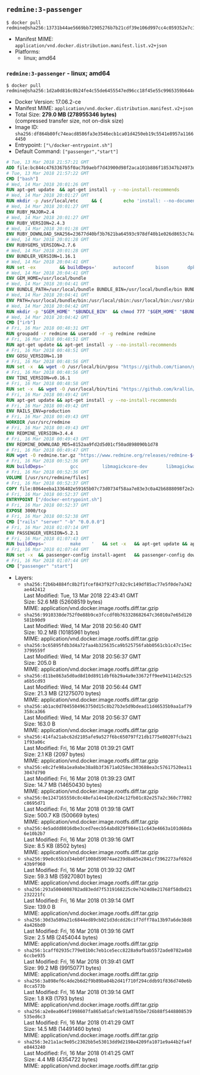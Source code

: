 ## `redmine:3-passenger`

```console
$ docker pull redmine@sha256:13731b44ae5669bb72905276b7b21cdf39e106d997cc4c059352e7c1d5064396
```

-	Manifest MIME: `application/vnd.docker.distribution.manifest.list.v2+json`
-	Platforms:
	-	linux; amd64

### `redmine:3-passenger` - linux; amd64

```console
$ docker pull redmine@sha256:1d2a0d816c0b24fe4c55de6455547ed96cc18f45e55c9965359b644c44005b76
```

-	Docker Version: 17.06.2-ce
-	Manifest MIME: `application/vnd.docker.distribution.manifest.v2+json`
-	Total Size: **279.0 MB (278955346 bytes)**  
	(compressed transfer size, not on-disk size)
-	Image ID: `sha256:df864b80fc74eacd8586fa3e3546ecb1ca01d4250eb19c5541e8957a11664450`
-	Entrypoint: `["\/docker-entrypoint.sh"]`
-	Default Command: `["passenger","start"]`

```dockerfile
# Tue, 13 Mar 2018 21:57:21 GMT
ADD file:bc844c4763367b5f0ac7b9aebf7d43900d98f2aca101b886f185347b24973dbe in / 
# Tue, 13 Mar 2018 21:57:22 GMT
CMD ["bash"]
# Wed, 14 Mar 2018 20:01:26 GMT
RUN apt-get update 	&& apt-get install -y --no-install-recommends 		bzip2 		ca-certificates 		libffi-dev 		libgdbm3 		libssl-dev 		libyaml-dev 		procps 		zlib1g-dev 	&& rm -rf /var/lib/apt/lists/*
# Wed, 14 Mar 2018 20:01:27 GMT
RUN mkdir -p /usr/local/etc 	&& { 		echo 'install: --no-document'; 		echo 'update: --no-document'; 	} >> /usr/local/etc/gemrc
# Wed, 14 Mar 2018 20:01:27 GMT
ENV RUBY_MAJOR=2.4
# Wed, 14 Mar 2018 20:01:27 GMT
ENV RUBY_VERSION=2.4.3
# Wed, 14 Mar 2018 20:01:28 GMT
ENV RUBY_DOWNLOAD_SHA256=23677d40bf3b7621ba64593c978df40b1e026d8653c74a0599f0ead78ed92b51
# Wed, 14 Mar 2018 20:01:28 GMT
ENV RUBYGEMS_VERSION=2.7.6
# Wed, 14 Mar 2018 20:01:28 GMT
ENV BUNDLER_VERSION=1.16.1
# Wed, 14 Mar 2018 20:04:41 GMT
RUN set -ex 		&& buildDeps=' 		autoconf 		bison 		dpkg-dev 		gcc 		libbz2-dev 		libgdbm-dev 		libglib2.0-dev 		libncurses-dev 		libreadline-dev 		libxml2-dev 		libxslt-dev 		make 		ruby 		wget 		xz-utils 	' 	&& apt-get update 	&& apt-get install -y --no-install-recommends $buildDeps 	&& rm -rf /var/lib/apt/lists/* 		&& wget -O ruby.tar.xz "https://cache.ruby-lang.org/pub/ruby/${RUBY_MAJOR%-rc}/ruby-$RUBY_VERSION.tar.xz" 	&& echo "$RUBY_DOWNLOAD_SHA256 *ruby.tar.xz" | sha256sum -c - 		&& mkdir -p /usr/src/ruby 	&& tar -xJf ruby.tar.xz -C /usr/src/ruby --strip-components=1 	&& rm ruby.tar.xz 		&& cd /usr/src/ruby 		&& { 		echo '#define ENABLE_PATH_CHECK 0'; 		echo; 		cat file.c; 	} > file.c.new 	&& mv file.c.new file.c 		&& autoconf 	&& gnuArch="$(dpkg-architecture --query DEB_BUILD_GNU_TYPE)" 	&& ./configure 		--build="$gnuArch" 		--disable-install-doc 		--enable-shared 	&& make -j "$(nproc)" 	&& make install 		&& dpkg-query --show --showformat '${package}\n' 		| grep -P '^libreadline\d+$' 		| xargs apt-mark manual 	&& apt-get purge -y --auto-remove $buildDeps 	&& cd / 	&& rm -r /usr/src/ruby 		&& gem update --system "$RUBYGEMS_VERSION" 	&& gem install bundler --version "$BUNDLER_VERSION" --force 	&& rm -r /root/.gem/
# Wed, 14 Mar 2018 20:04:41 GMT
ENV GEM_HOME=/usr/local/bundle
# Wed, 14 Mar 2018 20:04:41 GMT
ENV BUNDLE_PATH=/usr/local/bundle BUNDLE_BIN=/usr/local/bundle/bin BUNDLE_SILENCE_ROOT_WARNING=1 BUNDLE_APP_CONFIG=/usr/local/bundle
# Wed, 14 Mar 2018 20:04:41 GMT
ENV PATH=/usr/local/bundle/bin:/usr/local/sbin:/usr/local/bin:/usr/sbin:/usr/bin:/sbin:/bin
# Wed, 14 Mar 2018 20:04:42 GMT
RUN mkdir -p "$GEM_HOME" "$BUNDLE_BIN" 	&& chmod 777 "$GEM_HOME" "$BUNDLE_BIN"
# Wed, 14 Mar 2018 20:04:42 GMT
CMD ["irb"]
# Fri, 16 Mar 2018 00:48:31 GMT
RUN groupadd -r redmine && useradd -r -g redmine redmine
# Fri, 16 Mar 2018 00:48:51 GMT
RUN apt-get update && apt-get install -y --no-install-recommends 		ca-certificates 		wget 	&& rm -rf /var/lib/apt/lists/*
# Fri, 16 Mar 2018 00:48:51 GMT
ENV GOSU_VERSION=1.10
# Fri, 16 Mar 2018 00:48:56 GMT
RUN set -x 	&& wget -O /usr/local/bin/gosu "https://github.com/tianon/gosu/releases/download/$GOSU_VERSION/gosu-$(dpkg --print-architecture)" 	&& wget -O /usr/local/bin/gosu.asc "https://github.com/tianon/gosu/releases/download/$GOSU_VERSION/gosu-$(dpkg --print-architecture).asc" 	&& export GNUPGHOME="$(mktemp -d)" 	&& gpg --keyserver ha.pool.sks-keyservers.net --recv-keys B42F6819007F00F88E364FD4036A9C25BF357DD4 	&& gpg --batch --verify /usr/local/bin/gosu.asc /usr/local/bin/gosu 	&& rm -r "$GNUPGHOME" /usr/local/bin/gosu.asc 	&& chmod +x /usr/local/bin/gosu 	&& gosu nobody true
# Fri, 16 Mar 2018 00:48:56 GMT
ENV TINI_VERSION=v0.16.1
# Fri, 16 Mar 2018 00:48:58 GMT
RUN set -x 	&& wget -O /usr/local/bin/tini "https://github.com/krallin/tini/releases/download/$TINI_VERSION/tini-$(dpkg --print-architecture)" 	&& wget -O /usr/local/bin/tini.asc "https://github.com/krallin/tini/releases/download/$TINI_VERSION/tini-$(dpkg --print-architecture).asc" 	&& export GNUPGHOME="$(mktemp -d)" 	&& gpg --keyserver ha.pool.sks-keyservers.net --recv-keys 6380DC428747F6C393FEACA59A84159D7001A4E5 	&& gpg --batch --verify /usr/local/bin/tini.asc /usr/local/bin/tini 	&& rm -r "$GNUPGHOME" /usr/local/bin/tini.asc 	&& chmod +x /usr/local/bin/tini 	&& tini -h
# Fri, 16 Mar 2018 00:49:42 GMT
RUN apt-get update && apt-get install -y --no-install-recommends 		imagemagick 		libmysqlclient18 		libpq5 		libsqlite3-0 				bzr 		git 		mercurial 		openssh-client 		subversion 	&& rm -rf /var/lib/apt/lists/*
# Fri, 16 Mar 2018 00:49:42 GMT
ENV RAILS_ENV=production
# Fri, 16 Mar 2018 00:49:43 GMT
WORKDIR /usr/src/redmine
# Fri, 16 Mar 2018 00:49:43 GMT
ENV REDMINE_VERSION=3.4.4
# Fri, 16 Mar 2018 00:49:43 GMT
ENV REDMINE_DOWNLOAD_MD5=8152aa9fd2d5d01cf50ad898090b1d78
# Fri, 16 Mar 2018 00:49:47 GMT
RUN wget -O redmine.tar.gz "https://www.redmine.org/releases/redmine-${REDMINE_VERSION}.tar.gz" 	&& echo "$REDMINE_DOWNLOAD_MD5 redmine.tar.gz" | md5sum -c - 	&& tar -xvf redmine.tar.gz --strip-components=1 	&& rm redmine.tar.gz files/delete.me log/delete.me 	&& mkdir -p tmp/pdf public/plugin_assets 	&& chown -R redmine:redmine ./
# Fri, 16 Mar 2018 00:52:36 GMT
RUN buildDeps=' 		gcc 		libmagickcore-dev 		libmagickwand-dev 		libmysqlclient-dev 		libpq-dev 		libsqlite3-dev 		make 		patch 	' 	&& set -ex 	&& apt-get update && apt-get install -y $buildDeps --no-install-recommends 	&& rm -rf /var/lib/apt/lists/* 	&& bundle install --without development test 	&& for adapter in mysql2 postgresql sqlserver sqlite3; do 		echo "$RAILS_ENV:" > ./config/database.yml; 		echo "  adapter: $adapter" >> ./config/database.yml; 		bundle install --without development test; 		cp Gemfile.lock "Gemfile.lock.${adapter}"; 	done 	&& rm ./config/database.yml 	&& apt-get purge -y --auto-remove $buildDeps
# Fri, 16 Mar 2018 00:52:36 GMT
VOLUME [/usr/src/redmine/files]
# Fri, 16 Mar 2018 00:52:37 GMT
COPY file:8064eeba1336402e59165b07c73d0734f58aa7e83e3c0a42b6888098f2e2c11d in / 
# Fri, 16 Mar 2018 00:52:37 GMT
ENTRYPOINT ["/docker-entrypoint.sh"]
# Fri, 16 Mar 2018 00:52:37 GMT
EXPOSE 3000/tcp
# Fri, 16 Mar 2018 00:52:38 GMT
CMD ["rails" "server" "-b" "0.0.0.0"]
# Fri, 16 Mar 2018 01:07:14 GMT
ENV PASSENGER_VERSION=5.2.1
# Fri, 16 Mar 2018 01:07:43 GMT
RUN buildDeps=' 		make 	' 	&& set -x 	&& apt-get update && apt-get install -y --no-install-recommends $buildDeps && rm -rf /var/lib/apt/lists/* 	&& gem install passenger --version "$PASSENGER_VERSION" 	&& apt-get purge -y --auto-remove $buildDeps
# Fri, 16 Mar 2018 01:07:44 GMT
RUN set -x 	&& passenger-config install-agent 	&& passenger-config download-nginx-engine
# Fri, 16 Mar 2018 01:07:44 GMT
CMD ["passenger" "start"]
```

-	Layers:
	-	`sha256:f2b6b4884fc8b2f1fcef843f92f7c82c9c149df85ac77e5f0de7a342ae442412`  
		Last Modified: Tue, 13 Mar 2018 22:43:41 GMT  
		Size: 52.6 MB (52608519 bytes)  
		MIME: application/vnd.docker.image.rootfs.diff.tar.gzip
	-	`sha256:9910338de752f0e88b9ce3fccdf0b763328682647c36010a7e65d120581b90d9`  
		Last Modified: Wed, 14 Mar 2018 20:56:40 GMT  
		Size: 10.2 MB (10185961 bytes)  
		MIME: application/vnd.docker.image.rootfs.diff.tar.gzip
	-	`sha256:bc65895fdb3d4a72faa4b325635ca9b525756fabb0561cb1c47c15ec3799559f`  
		Last Modified: Wed, 14 Mar 2018 20:56:37 GMT  
		Size: 205.0 B  
		MIME: application/vnd.docker.image.rootfs.diff.tar.gzip
	-	`sha256:d11be863a5d0ad8d10d8911dbf6b29a4a9e33672ff9ee94114d2c525a6b5cd93`  
		Last Modified: Wed, 14 Mar 2018 20:56:44 GMT  
		Size: 21.3 MB (21275070 bytes)  
		MIME: application/vnd.docker.image.rootfs.diff.tar.gzip
	-	`sha256:ab1ac0d7045504963750d15c8b27b3e5d9bdead11d46535b9aa1af79358ca366`  
		Last Modified: Wed, 14 Mar 2018 20:56:37 GMT  
		Size: 163.0 B  
		MIME: application/vnd.docker.image.rootfs.diff.tar.gzip
	-	`sha256:414fa21abc62d2105afe9a527f6bc650797f21db1775e80207fcba211f93a06c`  
		Last Modified: Fri, 16 Mar 2018 01:39:21 GMT  
		Size: 2.1 KB (2097 bytes)  
		MIME: application/vnd.docker.image.rootfs.diff.tar.gzip
	-	`sha256:e8c2fe98a1ea9abe38a8b3f3671a0258ec303688ea3c57617520ea113047d790`  
		Last Modified: Fri, 16 Mar 2018 01:39:23 GMT  
		Size: 14.7 MB (14650430 bytes)  
		MIME: application/vnd.docker.image.rootfs.diff.tar.gzip
	-	`sha256:0e1247165550c8c48efa14e410cd24c12fb01c82e257a2c360c77802c8695d71`  
		Last Modified: Fri, 16 Mar 2018 01:39:18 GMT  
		Size: 500.7 KB (500669 bytes)  
		MIME: application/vnd.docker.image.rootfs.diff.tar.gzip
	-	`sha256:4e5addd8016dbe3ced7eecb54abd829f984e11c643e4663a101d68da6e10b2b7`  
		Last Modified: Fri, 16 Mar 2018 01:39:16 GMT  
		Size: 8.5 KB (8502 bytes)  
		MIME: application/vnd.docker.image.rootfs.diff.tar.gzip
	-	`sha256:99e0c65b1d34eb0f1008d59074ae239d8a85e2841cf3962273af692d43b9f960`  
		Last Modified: Fri, 16 Mar 2018 01:39:32 GMT  
		Size: 59.3 MB (59270801 bytes)  
		MIME: application/vnd.docker.image.rootfs.diff.tar.gzip
	-	`sha256:293a5004008702ad83edd7f5319168225c0e7424d8e21768f58dbd21232221fc`  
		Last Modified: Fri, 16 Mar 2018 01:39:14 GMT  
		Size: 139.0 B  
		MIME: application/vnd.docker.image.rootfs.diff.tar.gzip
	-	`sha256:30d3a509a21c6844ed89cb021d3dcdd26c1f7dff78a13b97a6de38d84a426bd0`  
		Last Modified: Fri, 16 Mar 2018 01:39:16 GMT  
		Size: 2.5 MB (2454044 bytes)  
		MIME: application/vnd.docker.image.rootfs.diff.tar.gzip
	-	`sha256:1caff02935c779e01b0c7eb1ce5ecc8228a9afbab5572ade0782a4b86ccbe935`  
		Last Modified: Fri, 16 Mar 2018 01:39:41 GMT  
		Size: 99.2 MB (99150771 bytes)  
		MIME: application/vnd.docker.image.rootfs.diff.tar.gzip
	-	`sha256:3a898ef6c4de2b6d2f9b89ba04b2d41f710f294cddb91f836d740e6b8cca573b`  
		Last Modified: Fri, 16 Mar 2018 01:39:14 GMT  
		Size: 1.8 KB (1793 bytes)  
		MIME: application/vnd.docker.image.rootfs.diff.tar.gzip
	-	`sha256:a2e8ea064f1998607fa865a01afc9e91a07b5be726b88f5448808539535ed6c3`  
		Last Modified: Fri, 16 Mar 2018 01:41:29 GMT  
		Size: 14.5 MB (14491460 bytes)  
		MIME: application/vnd.docker.image.rootfs.diff.tar.gzip
	-	`sha256:3e21a1ac9e05c2302bb5e53013dd9d2198e4209fa1071e9a44b2fa4fe8443240`  
		Last Modified: Fri, 16 Mar 2018 01:41:25 GMT  
		Size: 4.4 MB (4354722 bytes)  
		MIME: application/vnd.docker.image.rootfs.diff.tar.gzip
